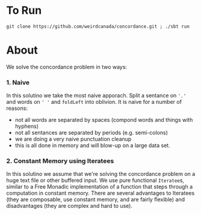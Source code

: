 # To Run

`git clone https://github.com/weirdcanada/concordance.git ; ./sbt run`

# About

We solve the concordance problem in two ways:

### 1. Naive

In this solutino we take the most naive apporach. Split a sentance on `'.'` and words on `' '` and `foldLeft` into oblivion. It is naive for a number of reasons:

- not all words are separated by spaces (compond words and things with hyphens)
- not all sentances are separated by periods (e.g. semi-colons)
- we are doing a very naive punctuation cleanup
- this is all done in memory and will blow-up on a large data set.

### 2. Constant Memory using Iteratees

In this solutino we assume that we're solving the concordance problem on a huge text file or other buffered input. We use pure functional `Iteratee`s, similar to a Free Monadic implementation of a function that steps through a computation in constant memory. There are several advantages to Iteratees (they are composable, use constant memory, and are fairly flexible) and disadvantages (they are complex and hard to use).

